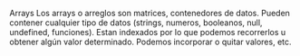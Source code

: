 Arrays
Los arrays o arreglos son matrices, contenedores de datos.
Pueden contener cualquier tipo de datos (strings, numeros, booleanos, null, undefined, funciones).
Estan indexados por lo que podemos recorrerlos u obtener algún valor determinado.
Podemos incorporar o quitar valores, etc.
